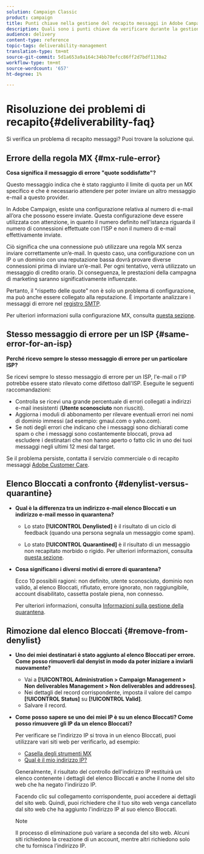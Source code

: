 ```yaml
---
solution: Campaign Classic
product: campaign
title: Punti chiave nella gestione del recapito messaggi in Adobe Campaign Classic
description: Quali sono i punti chiave da verificare durante la gestione del recapito messaggi in Adobe Campaign Classic?
audience: delivery
content-type: reference
topic-tags: deliverability-management
translation-type: tm+mt
source-git-commit: 5d1a653a9a164c34bb70efcc86ff2d7bdf1130a2
workflow-type: tm+mt
source-wordcount: '657'
ht-degree: 1%

---
```



# Risoluzione dei problemi di recapito{#deliverability-faq}

Si verifica un problema di recapito messaggi? Puoi trovare la soluzione qui.

## Errore della regola MX {#mx-rule-error}

**Cosa significa il messaggio di errore &quot;quote soddisfatte&quot;?**

Questo messaggio indica che è stato raggiunto il limite di quota per un MX specifico e che è necessario attendere per poter inviare un altro messaggio e-mail a questo provider.

In Adobe Campaign, esiste una configurazione relativa al numero di e-mail all’ora che possono essere inviate. Questa configurazione deve essere utilizzata con attenzione, in quanto il numero definito nell&#39;istanza riguarda il numero di connessioni effettuate con l&#39;ISP e non il numero di e-mail effettivamente inviate.

Ciò significa che una connessione può utilizzare una regola MX senza inviare correttamente un’e-mail. In questo caso, una configurazione con un IP o un dominio con una reputazione bassa dovrà provare diverse connessioni prima di inviare un’e-mail. Per ogni tentativo, verrà utilizzato un messaggio di credito orario. Di conseguenza, le prestazioni della campagna di marketing saranno significativamente influenzate.

Pertanto, il &quot;rispetto delle quote&quot; non è solo un problema di configurazione, ma può anche essere collegato alla reputazione. È importante analizzare i messaggi di errore nel [registro SMTP](../../production/using/monitoring-processes.md#smtp-errors-per-domain).

Per ulteriori informazioni sulla configurazione MX, consulta [questa sezione](../../installation/using/email-deliverability.md#mx-configuration).

## Stesso messaggio di errore per un ISP {#same-error-for-an-isp}

**Perché ricevo sempre lo stesso messaggio di errore per un particolare ISP?**

Se ricevi sempre lo stesso messaggio di errore per un ISP, l&#39;e-mail o l&#39;IP potrebbe essere stato rilevato come difettoso dall&#39;ISP. Eseguite le seguenti raccomandazioni:
* Controlla se ricevi una grande percentuale di errori collegati a indirizzi e-mail inesistenti (**Utente sconosciuto** non riusciti).
* Aggiorna i moduli di abbonamento per rilevare eventuali errori nei nomi di dominio immessi (ad esempio: gmaul.com o yaho.com).
* Se noti degli errori che indicano che i messaggi sono dichiarati come spam o che i messaggi sono costantemente bloccati, prova ad escludere i destinatari che non hanno aperto o fatto clic in uno dei tuoi messaggi negli ultimi 12 mesi dal target.

Se il problema persiste, contatta il servizio commerciale o di recapito messaggi [Adobe Customer Care](https://helpx.adobe.com/enterprise/admin-guide.html/enterprise/using/support-for-experience-cloud.ug.html).

## Elenco Bloccati a confronto {#denylist-versus-quarantine}

* **Qual è la differenza tra un indirizzo e-mail elenco Bloccati e un indirizzo e-mail messo in quarantena?**

   * Lo stato **[!UICONTROL Denylisted]** è il risultato di un ciclo di feedback (quando una persona segnala un messaggio come spam).

   * Lo stato **[!UICONTROL Quarantined]** è il risultato di un messaggio non recapitato morbido o rigido.
   Per ulteriori informazioni, consulta [questa sezione](../../delivery/using/understanding-quarantine-management.md#quarantine-vs-denylist).

* **Cosa significano i diversi motivi di errore di quarantena?**

   Ecco 10 possibili ragioni: non definito, utente sconosciuto, dominio non valido, al elenco Bloccati, rifiutato, errore ignorato, non raggiungibile, account disabilitato, cassetta postale piena, non connesso.

   Per ulteriori informazioni, consulta [Informazioni sulla gestione della quarantena](../../delivery/using/understanding-quarantine-management.md).

## Rimozione dal elenco Bloccati {#remove-from-denylist}

* **Uno dei miei destinatari è stato aggiunto al elenco Bloccati per errore. Come posso rimuoverli dal denyist in modo da poter iniziare a inviarli nuovamente?**

   * Vai a **[!UICONTROL Administration > Campaign Management > Non deliverables Management > Non deliverables and addresses]**.
   * Nei dettagli del record corrispondente, imposta il valore del campo **[!UICONTROL Status]** su **[!UICONTROL Valid]**.
   * Salvare il record.

* **Come posso sapere se uno dei miei IP è su un elenco Bloccati? Come posso rimuovere gli IP da un elenco Bloccati?**

   Per verificare se l&#39;indirizzo IP si trova in un elenco Bloccati, puoi utilizzare vari siti web per verificarlo, ad esempio:
   * [Casella degli strumenti MX](https://mxtoolbox.com/)
   * [Qual è il mio indirizzo IP?](https://whatismyipaddress.com)

   Generalmente, il risultato del controllo dell&#39;indirizzo IP restituirà un elenco contenente i dettagli del elenco Bloccati e anche il nome del sito web che ha negato l&#39;indirizzo IP.

   Facendo clic sul collegamento corrispondente, puoi accedere ai dettagli del sito web. Quindi, puoi richiedere che il tuo sito web venga cancellato dal sito web che ha aggiunto l&#39;indirizzo IP al suo elenco Bloccati.

   >[!NOTE]
   >
   >Il processo di eliminazione può variare a seconda del sito web. Alcuni siti richiedono la creazione di un account, mentre altri richiedono solo che tu fornisca l’indirizzo IP.
